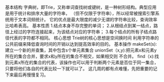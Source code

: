基本结构
字典树，即Trie，又称单词查找树或键树，是一种树形结构。典型应用是用于统计和排序大量的字符串，
（但不仅限于字符串），所以经常被搜索引擎系统用于文本词频统计。
它的优点是最大限度的减少无谓的字符串比较，查询效率比哈希表高。
基本性质
1.结点本身不存完整的单词；
2.从根结点到某一结点，路径上经过的字符连接起来，为该结点对应的字符串；
3.每个结点的所有子结点路径代表的字符都不相同。
核心思想
Trie树的核心思想是空间换时间
利用字符串的公共前缀来降低查询时间的开销以达到提高效率的目的。
基本操作
makeSet(s):建立一个新的并查集，其中包含s个单元素集合
unionSet（x,y):把元素x和元素y所在的集合合并，要求x和y所在的集合不相交，如果相交则
不合并。
find（x):找到元素x所在的集合的代表，该操作也可以用于判断两个元素是否位于同一集合，
只要将他们各自的代表比较一下就可以了。
这几周的都有点难懂，先把重要的记下来最后再慢慢复习。